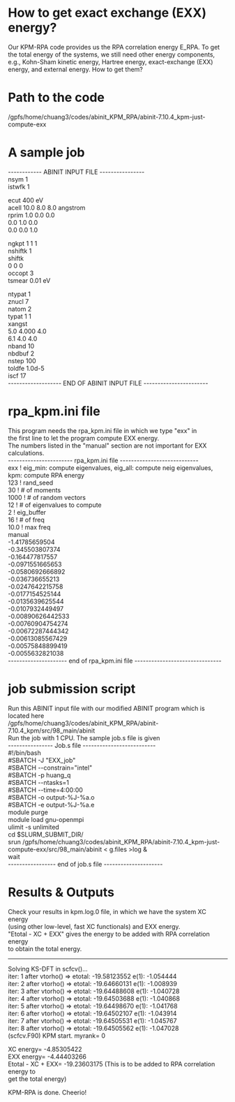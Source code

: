 How to get exact exchange (EXX) energy?
=======================================
Our KPM-RPA code provides us the RPA correlation energy E_RPA. 
To get the total energy of the systems, we still need other energy 
components, e.g., Kohn-Sham kinetic energy, Hartree energy, 
exact-exchange (EXX) energy, and external energy. How to get them? 


Path to the code 
================
/gpfs/home/chuang3/codes/abinit_KPM_RPA/abinit-7.10.4_kpm-just-compute-exx



A sample job
============
  
------------  ABINIT INPUT FILE  ----------------  
nsym 1  
istwfk 1  
  
ecut  400 eV  
acell 10.0 8.0 8.0 angstrom  
rprim
1.0 0.0 0.0  
0.0 1.0 0.0  
0.0 0.0 1.0  

ngkpt 1  1  1  
nshiftk 1   
shiftk  
0 0 0  
occopt 3  
tsmear 0.01 eV  
  
ntypat 1  
znucl  7  
natom  2  
typat 1 1  
xangst  
  5.0   4.000   4.0  
  6.1   4.0     4.0  
nband  10  
nbdbuf 2  
nstep   100  
toldfe  1.0d-5  
iscf  17  
------------------- END OF ABINIT INPUT FILE -----------------------  
  
  
  

rpa_kpm.ini file 
================
This program needs the rpa_kpm.ini file in which we type "exx" in  
the first line to let the program compute EXX energy.  
The numbers listed in the "manual" section are not important for EXX calculations.  
----------------------- rpa_kpm.ini file ----------------------------  
exx            ! eig_min: compute eigenvalues, eig_all: compute neig eigenvalues, kpm: compute RPA energy  
123            ! rand_seed  
30             ! # of moments  
1000           ! # of random vectors  
12             ! # of eigenvalues to compute  
2              ! eig_buffer  
16             ! # of freq  
10.0           ! max freq  
manual  
-1.41785659504  
-0.345503807374  
-0.164477817557  
-0.0971551665653  
-0.0580692666892  
-0.036736655213  
-0.0247642215758  
-0.0177154525144  
-0.0135639625544  
-0.0107932449497  
-0.00890626442533  
-0.00760904754274  
-0.00672287444342  
-0.00613085567429  
-0.00575848899419  
-0.0055632821038  
--------------------- end of rpa_kpm.ini file -------------------------------




job submission script 
=====================
Run this ABINIT input file with our modified ABINIT program which is located here  
/gpfs/home/chuang3/codes/abinit_KPM_RPA/abinit-7.10.4_kpm/src/98_main/abinit  
Run the job with 1 CPU. The sample job.s file is given  
---------------- Job.s file --------------------------  
#!/bin/bash  
#SBATCH -J "EXX_job"  
#SBATCH --constrain="intel"  
#SBATCH -p huang_q  
#SBATCH --ntasks=1  
#SBATCH --time=4:00:00  
#SBATCH -o output-%J-%a.o  
#SBATCH -e output-%J-%a.e  
module purge  
module load gnu-openmpi  
ulimit -s unlimited  
cd $SLURM_SUBMIT_DIR/  
srun /gpfs/home/chuang3/codes/abinit_KPM_RPA/abinit-7.10.4_kpm-just-compute-exx/src/98_main/abinit  < g.files >log &  
wait  
----------------- end of job.s file ---------------------  





Results & Outputs
=================

Check your results in kpm.log.0 file, in which we have the system XC energy  
(using other low-level, fast XC functionals) and EXX energy.  
"Etotal - XC + EXX" gives the energy to be added with RPA correlation energy  
to obtain the total energy.  
  
-------------------------------------------------------------------------------  
Solving KS-DFT in scfcv()...  
iter:   1   after vtorho() => etotal:     -19.58123552  e(1):   -1.054444  
iter:   2   after vtorho() => etotal:     -19.64660131  e(1):   -1.008939  
iter:   3   after vtorho() => etotal:     -19.64488608  e(1):   -1.040728  
iter:   4   after vtorho() => etotal:     -19.64503688  e(1):   -1.040868  
iter:   5   after vtorho() => etotal:     -19.64498670  e(1):   -1.041768  
iter:   6   after vtorho() => etotal:     -19.64502107  e(1):   -1.043914  
iter:   7   after vtorho() => etotal:     -19.64505531  e(1):   -1.045767  
iter:   8   after vtorho() => etotal:     -19.64505562  e(1):   -1.047028  
(scfcv.F90) KPM start. myrank=    0  
  
XC energy=       -4.85305422  
EXX energy=      -4.44403266  
Etotal - XC + EXX=    -19.23603175   (This is to be added to RPA correlation energy to  
                                      get the total energy)  
   
KPM-RPA is done. Cheerio!  
